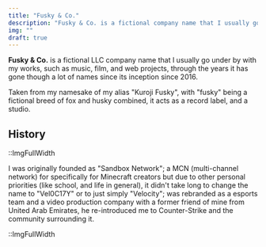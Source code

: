 ```yaml
---
title: "Fusky & Co."
description: "Fusky & Co. is a fictional company name that I usually go under by with my works, such as music, film, and web projects."
img: ""
draft: true
---
```


**Fusky & Co.** is a fictional LLC company name that I usually go under by with my works, such as music, film, and
web projects, through the years it has gone though a lot of names since its inception since 2016.

Taken from my namesake of my alias "Kuroji Fusky", with "fusky" being a fictional breed of fox and husky combined,
it acts as a record label, and a studio.

## History

::ImgFullWidth

I was originally founded as "Sandbox Network"; a MCN (multi-channel network) for specifically for Minecraft creators
but due to other personal priorities (like school, and life in general), it didn't take long to change the name to
"Vel0C17Y" or to just simply "Velocity"; was rebranded as a esports team and a video production company with a
former friend of mine from United Arab Emirates, he re-introduced me to Counter-Strike and the community surrounding
it.

::ImgFullWidth